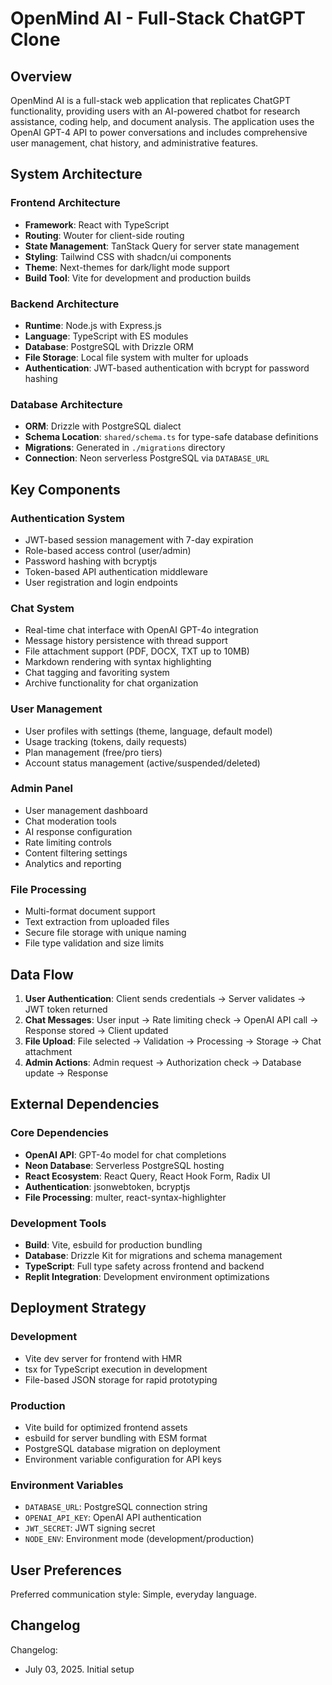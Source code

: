 # OpenMind AI - Full-Stack ChatGPT Clone

## Overview

OpenMind AI is a full-stack web application that replicates ChatGPT functionality, providing users with an AI-powered chatbot for research assistance, coding help, and document analysis. The application uses the OpenAI GPT-4 API to power conversations and includes comprehensive user management, chat history, and administrative features.

## System Architecture

### Frontend Architecture
- **Framework**: React with TypeScript
- **Routing**: Wouter for client-side routing
- **State Management**: TanStack Query for server state management
- **Styling**: Tailwind CSS with shadcn/ui components
- **Theme**: Next-themes for dark/light mode support
- **Build Tool**: Vite for development and production builds

### Backend Architecture
- **Runtime**: Node.js with Express.js
- **Language**: TypeScript with ES modules
- **Database**: PostgreSQL with Drizzle ORM
- **File Storage**: Local file system with multer for uploads
- **Authentication**: JWT-based authentication with bcrypt for password hashing

### Database Architecture
- **ORM**: Drizzle with PostgreSQL dialect
- **Schema Location**: `shared/schema.ts` for type-safe database definitions
- **Migrations**: Generated in `./migrations` directory
- **Connection**: Neon serverless PostgreSQL via `DATABASE_URL`

## Key Components

### Authentication System
- JWT-based session management with 7-day expiration
- Role-based access control (user/admin)
- Password hashing with bcryptjs
- Token-based API authentication middleware
- User registration and login endpoints

### Chat System
- Real-time chat interface with OpenAI GPT-4o integration
- Message history persistence with thread support
- File attachment support (PDF, DOCX, TXT up to 10MB)
- Markdown rendering with syntax highlighting
- Chat tagging and favoriting system
- Archive functionality for chat organization

### User Management
- User profiles with settings (theme, language, default model)
- Usage tracking (tokens, daily requests)
- Plan management (free/pro tiers)
- Account status management (active/suspended/deleted)

### Admin Panel
- User management dashboard
- Chat moderation tools
- AI response configuration
- Rate limiting controls
- Content filtering settings
- Analytics and reporting

### File Processing
- Multi-format document support
- Text extraction from uploaded files
- Secure file storage with unique naming
- File type validation and size limits

## Data Flow

1. **User Authentication**: Client sends credentials → Server validates → JWT token returned
2. **Chat Messages**: User input → Rate limiting check → OpenAI API call → Response stored → Client updated
3. **File Upload**: File selected → Validation → Processing → Storage → Chat attachment
4. **Admin Actions**: Admin request → Authorization check → Database update → Response

## External Dependencies

### Core Dependencies
- **OpenAI API**: GPT-4o model for chat completions
- **Neon Database**: Serverless PostgreSQL hosting
- **React Ecosystem**: React Query, React Hook Form, Radix UI
- **Authentication**: jsonwebtoken, bcryptjs
- **File Processing**: multer, react-syntax-highlighter

### Development Tools
- **Build**: Vite, esbuild for production bundling
- **Database**: Drizzle Kit for migrations and schema management
- **TypeScript**: Full type safety across frontend and backend
- **Replit Integration**: Development environment optimizations

## Deployment Strategy

### Development
- Vite dev server for frontend with HMR
- tsx for TypeScript execution in development
- File-based JSON storage for rapid prototyping

### Production
- Vite build for optimized frontend assets
- esbuild for server bundling with ESM format
- PostgreSQL database migration on deployment
- Environment variable configuration for API keys

### Environment Variables
- `DATABASE_URL`: PostgreSQL connection string
- `OPENAI_API_KEY`: OpenAI API authentication
- `JWT_SECRET`: JWT signing secret
- `NODE_ENV`: Environment mode (development/production)

## User Preferences

Preferred communication style: Simple, everyday language.

## Changelog

Changelog:
- July 03, 2025. Initial setup